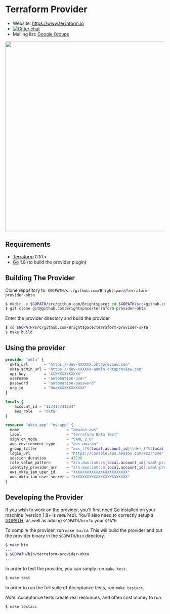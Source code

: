 Terraform Provider
==================

- Website: https://www.terraform.io
- [![Gitter chat](https://badges.gitter.im/hashicorp-terraform/Lobby.png)](https://gitter.im/hashicorp-terraform/Lobby)
- Mailing list: [Google Groups](http://groups.google.com/group/terraform-tool)

<img src="https://cdn.rawgit.com/hashicorp/terraform-website/master/content/source/assets/images/logo-hashicorp.svg" width="600px">

Requirements
------------

-	[Terraform](https://www.terraform.io/downloads.html) 0.10.x
-	[Go](https://golang.org/doc/install) 1.8 (to build the provider plugin)

Building The Provider
---------------------

Clone repository to: `$GOPATH/src/github.com/Brightspace/terraform-provider-okta`

```sh
$ mkdir -p $GOPATH/src/github.com/Brightspace; cd $GOPATH/src/github.com/Brightspace
$ git clone git@github.com:Brightspace/terraform-provider-okta
```

Enter the provider directory and build the provider

```sh
$ cd $GOPATH/src/github.com/Brightspace/terraform-provider-okta
$ make build
```

Using the provider
----------------------

```terraform
provider "okta" {
  okta_url       = "https://dev-XXXXXX.oktapreview.com"
  okta_admin_url = "https://dev-XXXXXX-admin.oktapreview.com"
  api_key        = "XXXXXXXXXXXXX"
  username       = "automation-user"
  password       = "automation-password"
  org_id         = "0oaXXXXXXXXXXXX"
}

locals {
    account_id = "123412341234"
    aws_role   = "okta"
}

resource "okta_app" "my-app" {
  name                     = "amazon_aws"
  label                    = "Terraform Okta Test"
  sign_on_mode             = "SAML_2_0"
  aws_environment_type     = "aws.amazon"
  group_filter             = "aws_(?${local.account_id}\\d+)_(?${local.aws_role}[a-zA-Z0-9+=,.@\\-_]+)"
  login_url                = "https://console.aws.amazon.com/ec2/home"
  session_duration         = 43200
  role_value_pattern       = "arn:aws:iam::${local.account_id}:saml-provider/Okta,arn:aws:iam::${local.account_id}:role/${local.aws_role}"
  identity_provider_arn    = "arn:aws:iam::${local.account_id}:saml-provider/Okta"
  aws_okta_iam_user_id     = "XXXXXXXXXXXXXXXXXXXXXXXX"
  aws_okta_iam_user_secret = "XXXXXXXXXXXXXXXXXXXXXXXX"
}

```

Developing the Provider
---------------------------

If you wish to work on the provider, you'll first need [Go](http://www.golang.org) installed on your machine (version 1.8+ is *required*). You'll also need to correctly setup a [GOPATH](http://golang.org/doc/code.html#GOPATH), as well as adding `$GOPATH/bin` to your `$PATH`.

To compile the provider, run `make build`. This will build the provider and put the provider binary in the `$GOPATH/bin` directory.

```sh
$ make bin
...
$ $GOPATH/bin/terraform-provider-okta
...
```

In order to test the provider, you can simply run `make test`.

```sh
$ make test
```

In order to run the full suite of Acceptance tests, run `make testacc`.

*Note:* Acceptance tests create real resources, and often cost money to run.

```sh
$ make testacc
```
